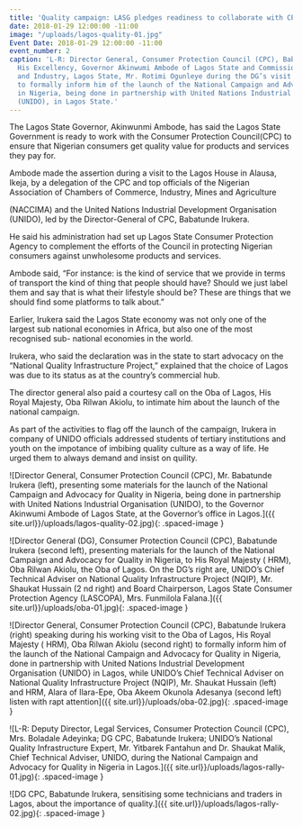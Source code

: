 ```yaml
---
title: 'Quality campaign: LASG pledges readiness to collaborate with CPC'
date: 2018-01-29 12:00:00 -11:00
image: "/uploads/lagos-quality-01.jpg"
Event Date: 2018-01-29 12:00:00 -11:00
event_number: 2
caption: 'L-R: Director General, Consumer Protection Council (CPC), Babatunde Irukera;
  His Excellency, Governor Akinwumi Ambode of Lagos State and Commissioner for Commerce
  and Industry, Lagos State, Mr. Rotimi Ogunleye during the DG’s visit to the Governor,
  to formally inform him of the launch of the National Campaign and Advocacy for Quality
  in Nigeria, being done in partnership with United Nations Industrial Organisation
  (UNIDO), in Lagos State.'
---
```


The Lagos State Governor, Akinwunmi Ambode, has said the Lagos State Government is ready to work with the Consumer Protection Council(CPC) to ensure that Nigerian consumers get quality value for products and services they pay for.

Ambode made the assertion during a visit to the Lagos House in Alausa, Ikeja, by a delegation of the CPC and top officials of the Nigerian Association of Chambers of Commerce, Industry, Mines and Agriculture

(NACCIMA) and the United Nations Industrial Development Organisation (UNIDO), led by the Director-General of CPC, Babatunde Irukera.

He said his administration had set up Lagos State Consumer Protection Agency to complement the efforts of the Council in protecting Nigerian consumers against unwholesome products and services.

Ambode said, “For instance: is the kind of service that we provide in terms of transport the kind of thing that people should have? Should we just label them and say that is what their lifestyle should be? These are things that we should find some platforms to talk about.”

Earlier, Irukera said the Lagos State economy was not only one of the largest sub national economies in Africa, but also one of the most recognised sub- national economies in the world.

Irukera, who said the declaration was in the state to start advocacy on the “National Quality Infrastructure Project,” explained that the choice of Lagos was due to its status as at the country’s commercial hub.

The director general also paid a courtesy call on the Oba of Lagos, His Royal Majesty, Oba Rilwan Akiolu, to intimate him about the launch of the national campaign.

As part of the activities to flag off the launch of the campaign, Irukera in company of UNIDO officials addressed students of tertiary institutions and youth on the impotance of imbibing quality culture as a way of life. He urged them to always demand and insist on quility.

![Director General, Consumer Protection Council (CPC), Mr. Babatunde Irukera (left), presenting some materials for the launch of the National Campaign and Advocacy for Quality in Nigeria, being done in partnership with United Nations Industrial Organisation (UNIDO), to the Governor Akinwumi Ambode of Lagos State, at the Governor’s office in Lagos.]({{ site.url}}/uploads/lagos-quality-02.jpg){: .spaced-image }


![Director General (DG), Consumer Protection Council (CPC), Babatunde Irukera (second left), presenting materials for the launch of the National Campaign and Advocacy for Quality in Nigeria, to His Royal Majesty ( HRM), Oba Rilwan Akiolu, the Oba of Lagos.  On the DG’s right are, UNIDO’s Chief Technical Adviser on National Quality Infrastructure Project (NQIP), Mr. Shaukat Hussain (2 nd right) and Board Chairperson, Lagos State Consumer Protection Agency (LASCOPA), Mrs. Funmilola Falana.]({{ site.url}}/uploads/oba-01.jpg){: .spaced-image }


![Director General, Consumer Protection Council (CPC), Babatunde Irukera (right) speaking during his working visit to the Oba of Lagos, His Royal Majesty ( HRM), Oba Rilwan Akiolu (second right) to formally inform him of the launch of the National Campaign and Advocacy for Quality in Nigeria, done in partnership with United Nations Industrial Development Organisation {UNIDO} in Lagos, while UNIDO’s Chief Technical Adviser on National Quality Infrastructure Project (NQIP), Mr. Shaukat Hussain (left) and HRM, Alara of Ilara-Epe, Oba Akeem Okunola Adesanya (second left) listen with rapt attention]({{ site.url}}/uploads/oba-02.jpg){: .spaced-image }


![L-R: Deputy Director, Legal Services, Consumer Protection Council (CPC), Mrs. Boladale Adeyinka; DG CPC, Babatunde Irukera; UNIDO’s National Quality Infrastructure Expert, Mr. Yitbarek Fantahun and Dr. Shaukat Malik, Chief Technical Adviser, UNIDO, during the National Campaign and Advocacy for Quality in Nigeria in Lagos.]({{ site.url}}/uploads/lagos-rally-01.jpg){: .spaced-image }


![DG CPC, Babatunde Irukera, sensitising some technicians and traders in Lagos, about the importance of quality.]({{ site.url}}/uploads/lagos-rally-02.jpg){: .spaced-image }
